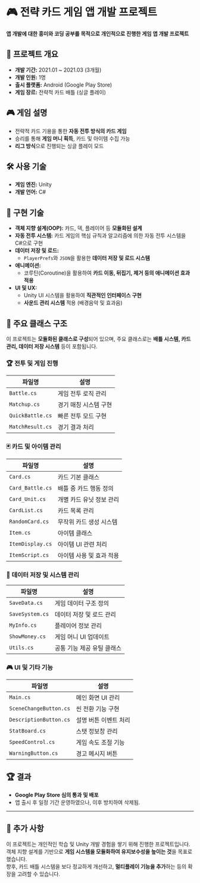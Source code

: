 # 🎮 전략 카드 게임 앱 개발 프로젝트

**앱 개발에 대한 흥미와 코딩 공부를 목적으로 개인적으로 진행한 게임 앱 개발 프로젝트**

## 📌 프로젝트 개요
- **개발 기간:** 2021.01 ~ 2021.03 (3개월)
- **개발 인원:** 1명
- **출시 플랫폼:** Android (Google Play Store)
- **게임 장르:** 전략적 카드 배틀 (싱글 플레이)

## 🎮 게임 설명
- 전략적 카드 기용을 통한 **자동 전투 방식의 카드 게임**
- 승리를 통해 **게임 머니 획득**, 카드 및 아이템 수집 가능
- **리그 방식**으로 진행되는 싱글 플레이 모드

## 🛠 사용 기술
- **게임 엔진:** Unity  
- **개발 언어:** C#  

## 🚀 구현 기술
- **객체 지향 설계(OOP):** 카드, 덱, 플레이어 등 **모듈화된 설계**
- **자동 전투 시스템:** 카드 게임의 핵심 규칙과 알고리즘에 의한 자동 전투 시스템을 C#으로 구현
- **데이터 저장 및 로드:**  
  - `PlayerPrefs`와 `JSON`을 활용한 **데이터 저장 및 로드 시스템**
- **애니메이션:**  
  - 코루틴(Coroutine)을 활용하여 **카드 이동, 뒤집기, 제거 등의 애니메이션 효과 적용**
- **UI 및 UX:**  
  - Unity UI 시스템을 활용하여 **직관적인 인터페이스 구현**
  - **사운드 관리 시스템** 적용 (배경음악 및 효과음)

## 📂 주요 클래스 구조
이 프로젝트는 **모듈화된 클래스로 구성**되어 있으며, 주요 클래스로는 **배틀 시스템, 카드 관리, 데이터 저장 시스템** 등이 포함됩니다.

### 🏆 **전투 및 게임 진행**
| 파일명 | 설명 |
|--------|--------|
| `Battle.cs` | 게임 전투 로직 관리 |
| `Matchup.cs` | 경기 매칭 시스템 구현 |
| `QuickBattle.cs` | 빠른 전투 모드 구현 |
| `MatchResult.cs` | 경기 결과 처리 |

### 🃏 **카드 및 아이템 관리**
| 파일명 | 설명 |
|--------|--------|
| `Card.cs` | 카드 기본 클래스 |
| `Card_Battle.cs` | 배틀 중 카드 행동 정의 |
| `Card_Unit.cs` | 개별 카드 유닛 정보 관리 |
| `CardList.cs` | 카드 목록 관리 |
| `RandomCard.cs` | 무작위 카드 생성 시스템 |
| `Item.cs` | 아이템 클래스 |
| `ItemDisplay.cs` | 아이템 UI 관련 처리 |
| `ItemScript.cs` | 아이템 사용 및 효과 적용 |

### 💾 **데이터 저장 및 시스템 관리**
| 파일명 | 설명 |
|--------|--------|
| `SaveData.cs` | 게임 데이터 구조 정의 |
| `SaveSystem.cs` | 데이터 저장 및 로드 관리 |
| `MyInfo.cs` | 플레이어 정보 관리 |
| `ShowMoney.cs` | 게임 머니 UI 업데이트 |
| `Utils.cs` | 공통 기능 제공 유틸 클래스 |

### 🎮 **UI 및 기타 기능**
| 파일명 | 설명 |
|--------|--------|
| `Main.cs` | 메인 화면 UI 관리 |
| `SceneChangeButton.cs` | 씬 전환 기능 구현 |
| `DescriptionButton.cs` | 설명 버튼 이벤트 처리 |
| `StatBoard.cs` | 스탯 정보창 관리 |
| `SpeedControl.cs` | 게임 속도 조절 기능 |
| `WarningButton.cs` | 경고 메시지 버튼 |

## 🏆 결과
- **Google Play Store 심의 통과 및 배포**
- 앱 출시 후 일정 기간 운영하였으나, 이후 방치하여 삭제됨.

---

## 📌 추가 사항
이 프로젝트는 개인적인 학습 및 Unity 개발 경험을 쌓기 위해 진행한 프로젝트입니다.  
객체 지향 설계를 기반으로 **게임 시스템을 모듈화하여 유지보수성을 높이는 것**을 목표로 했습니다.  
향후, 카드 배틀 시스템을 보다 정교하게 개선하고, **멀티플레이 기능을 추가**하는 등의 확장을 고려할 수 있습니다.

